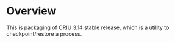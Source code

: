 Overview
==================
This is packaging of CRIU 3.14 stable release, which is a utility to checkpoint/restore a process.
